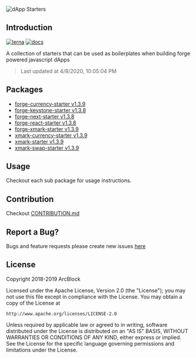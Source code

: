 ![dApp Starters](https://www.arcblock.io/.netlify/functions/badge/?text=dApp%20Starters)

## Introduction

[![lerna](https://img.shields.io/badge/maintained%20with-lerna-cc00ff.svg)](https://lernajs.io/)
[![docs](https://img.shields.io/badge/powered%20by-arcblock-green.svg)](https://docs.arcblock.io)

A collection of starters that can be used as boilerplates when building forge powered javascript dApps

> Last updated at 4/8/2020, 10:05:04 PM

## Packages

- [forge-currency-starter v1.3.9](./packages/forge-currency-starter)
- [forge-keystone-starter v1.3.8](./packages/forge-keystone-starter)
- [forge-next-starter v1.3.8](./packages/forge-next-starter)
- [forge-react-starter v1.3.8](./packages/forge-react-starter)
- [forge-xmark-starter v1.3.9](./packages/forge-xmark-starter)
- [xmark-currency-starter v1.3.9](./packages/xmark-currency-starter)
- [xmark-starter v1.3.9](./packages/xmark-starter)
- [xmark-swap-starter v1.3.9](./packages/xmark-swap-starter)

## Usage

Checkout each sub package for usage instructions.

## Contribution

Checkout [CONTRIBUTION.md](./CONTRIBUTION.md)

## Report a Bug?

Bugs and feature requests please create new issues [here](https://github.com/ArcBlock/forge-dapp-starters/issues)

## License

Copyright 2018-2019 ArcBlock

Licensed under the Apache License, Version 2.0 (the "License");
you may not use this file except in compliance with the License.
You may obtain a copy of the License at

    http://www.apache.org/licenses/LICENSE-2.0

Unless required by applicable law or agreed to in writing, software
distributed under the License is distributed on an "AS IS" BASIS,
WITHOUT WARRANTIES OR CONDITIONS OF ANY KIND, either express or implied.
See the License for the specific language governing permissions and
limitations under the License.
